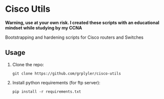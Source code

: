 # Cisco Utils

**Warning, use at your own risk. I created these scripts with an educational mindset while studying by my CCNA**

Bootstrapping and hardening scripts for Cisco routers and Switches

## Usage

1. Clone the repo: 

    `git clone https://github.com/grplyler/cisco-utils`
    
2. Install python requirements (for ftp server):

    `pip install -r requirements.txt`
